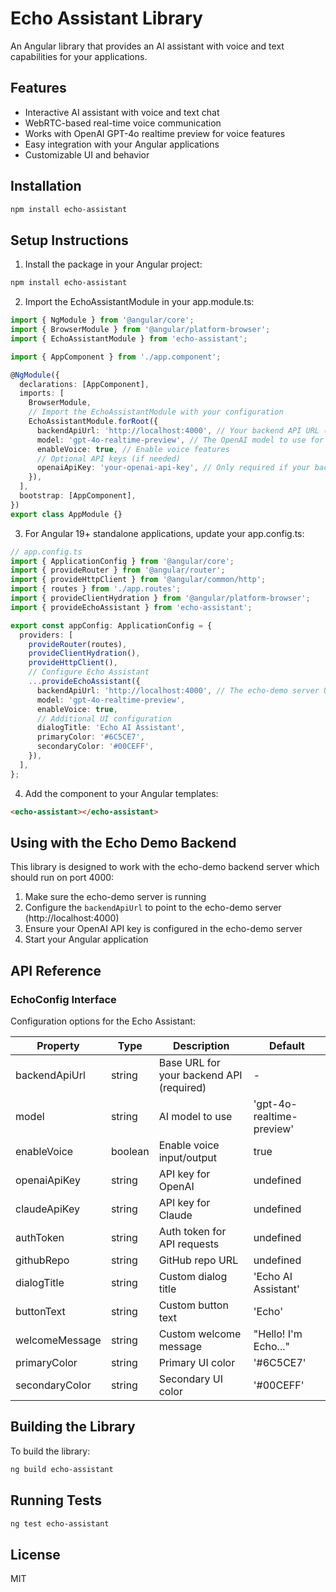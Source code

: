 # Echo Assistant Library

An Angular library that provides an AI assistant with voice and text capabilities for your applications.

## Features

- Interactive AI assistant with voice and text chat
- WebRTC-based real-time voice communication
- Works with OpenAI GPT-4o realtime preview for voice features
- Easy integration with your Angular applications
- Customizable UI and behavior

## Installation

```bash
npm install echo-assistant
```

## Setup Instructions

1. Install the package in your Angular project:

```bash
npm install echo-assistant
```

2. Import the EchoAssistantModule in your app.module.ts:

```typescript
import { NgModule } from '@angular/core';
import { BrowserModule } from '@angular/platform-browser';
import { EchoAssistantModule } from 'echo-assistant';

import { AppComponent } from './app.component';

@NgModule({
  declarations: [AppComponent],
  imports: [
    BrowserModule,
    // Import the EchoAssistantModule with your configuration
    EchoAssistantModule.forRoot({
      backendApiUrl: 'http://localhost:4000', // Your backend API URL (the echo-demo server)
      model: 'gpt-4o-realtime-preview', // The OpenAI model to use for voice features
      enableVoice: true, // Enable voice features
      // Optional API keys (if needed)
      openaiApiKey: 'your-openai-api-key', // Only required if your backend doesn't handle API keys
    }),
  ],
  bootstrap: [AppComponent],
})
export class AppModule {}
```

3. For Angular 19+ standalone applications, update your app.config.ts:

```typescript
// app.config.ts
import { ApplicationConfig } from '@angular/core';
import { provideRouter } from '@angular/router';
import { provideHttpClient } from '@angular/common/http';
import { routes } from './app.routes';
import { provideClientHydration } from '@angular/platform-browser';
import { provideEchoAssistant } from 'echo-assistant';

export const appConfig: ApplicationConfig = {
  providers: [
    provideRouter(routes),
    provideClientHydration(),
    provideHttpClient(),
    // Configure Echo Assistant
    ...provideEchoAssistant({
      backendApiUrl: 'http://localhost:4000', // The echo-demo server URL
      model: 'gpt-4o-realtime-preview',       
      enableVoice: true,
      // Additional UI configuration
      dialogTitle: 'Echo AI Assistant',
      primaryColor: '#6C5CE7',
      secondaryColor: '#00CEFF',
    }),
  ],
};
```

4. Add the component to your Angular templates:

```html
<echo-assistant></echo-assistant>
```

## Using with the Echo Demo Backend

This library is designed to work with the echo-demo backend server which should run on port 4000:

1. Make sure the echo-demo server is running
2. Configure the `backendApiUrl` to point to the echo-demo server (http://localhost:4000)
3. Ensure your OpenAI API key is configured in the echo-demo server
4. Start your Angular application

## API Reference

### EchoConfig Interface

Configuration options for the Echo Assistant:

| Property | Type | Description | Default |
|----------|------|-------------|---------|
| backendApiUrl | string | Base URL for your backend API (required) | - |
| model | string | AI model to use | 'gpt-4o-realtime-preview' |
| enableVoice | boolean | Enable voice input/output | true |
| openaiApiKey | string | API key for OpenAI | undefined |
| claudeApiKey | string | API key for Claude | undefined |
| authToken | string | Auth token for API requests | undefined |
| githubRepo | string | GitHub repo URL | undefined |
| dialogTitle | string | Custom dialog title | 'Echo AI Assistant' |
| buttonText | string | Custom button text | 'Echo' |
| welcomeMessage | string | Custom welcome message | "Hello! I'm Echo..." |
| primaryColor | string | Primary UI color | '#6C5CE7' |
| secondaryColor | string | Secondary UI color | '#00CEFF' |

## Building the Library

To build the library:

```bash
ng build echo-assistant
```

## Running Tests

```bash
ng test echo-assistant
```

## License

MIT